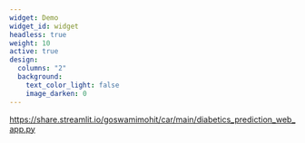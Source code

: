 ```yaml
---
widget: Demo
widget_id: widget
headless: true
weight: 10
active: true
design:
  columns: "2"
  background:
    text_color_light: false
    image_darken: 0
---
```

<https://share.streamlit.io/goswamimohit/car/main/diabetics_prediction_web_app.py>